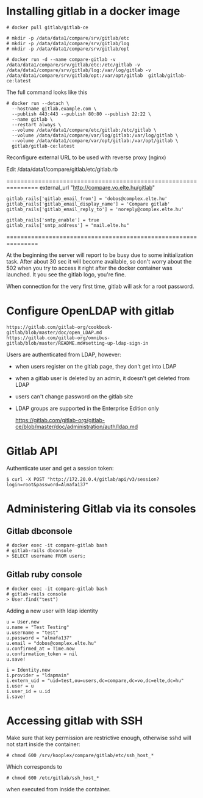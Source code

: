 # Installing gitlab in a docker image

    # docker pull gitlab/gitlab-ce

    # mkdir -p /data/data1/compare/srv/gitlab/etc
    # mkdir -p /data/data1/compare/srv/gitlab/log
    # mkdir -p /data/data1/compare/srv/gitlab/opt

    # docker run -d --name compare-gitlab -v /data/data1/compare/srv/gitlab/etc:/etc/gitlab -v /data/data1/compare/srv/gitlab/log:/var/log/gitlab -v /data/data1/compare/srv/gitlab/opt:/var/opt/gitlab  gitlab/gitlab-ce:latest

The full command looks like this

    # docker run --detach \
      --hostname gitlab.example.com \
      --publish 443:443 --publish 80:80 --publish 22:22 \
      --name gitlab \
      --restart always \
      --volume /data/data1/compare/etc/gitlab:/etc/gitlab \
      --volume /data/data1/compare/var/log/gitlab:/var/log/gitlab \
      --volume /data/data1/compare/var/opt/gitlab:/var/opt/gitlab \
      gitlab/gitlab-ce:latest
	  
Reconfigure external URL to be used with reverse proxy (nginx)

Edit /data/data1/compare/gitlab/etc/gitlab.rb

===============================================================
    external_url "http://compare.vo.elte.hu/gitlab"
    
    gitlab_rails['gitlab_email_from'] = 'dobos@complex.elte.hu'
    gitlab_rails['gitlab_email_display_name'] = 'Compare gitlab'
    gitlab_rails['gitlab_email_reply_to'] = 'noreply@complex.elte.hu'
    
    gitlab_rails['smtp_enable'] = true
    gitlab_rails['smtp_address'] = "mail.elte.hu"
===============================================================

At the beginning the server will report to be busy due to some initialization task. After about 30 sec it will become available, so don't worry about the 502 when you try to access it right after the docker container was launched. It you see the gitlab logo, you're fine.

When connection for the very first time, gitlab will ask for a root password.

# Configure OpenLDAP with gitlab

    https://gitlab.com/gitlab-org/cookbook-gitlab/blob/master/doc/open_LDAP.md
    https://gitlab.com/gitlab-org/omnibus-gitlab/blob/master/README.md#setting-up-ldap-sign-in

Users are authenticated from LDAP, however:

* when users register on the gitlab page, they don't get into LDAP
* when a gitlab user is deleted by an admin, it doesn't get deleted from LDAP
* users can't change password on the gitlab site
* LDAP groups are supported in the Enterprise Edition only

    https://gitlab.com/gitlab-org/gitlab-ce/blob/master/doc/administration/auth/ldap.md
	
# Gitlab API

Authenticate user and get a session token:

    $ curl -X POST "http://172.20.0.4/gitlab/api/v3/session?login=root&password=Almafa137"


# Administering Gitlab via its consoles

## Gitlab dbconsole

    # docker exec -it compare-gitlab bash
	# gitlab-rails dbconsole
	> SELECT username FROM users;

## Gitlab ruby console

    # docker exec -it compare-gitlab bash
	# gitlab-rails console
	> User.find("test")

Adding a new user with ldap identity

	u = User.new
	u.name = "Test Testing"
	u.username = "test"
	u.password = "almafa137"
	u.email = "dobos@complex.elte.hu"
	u.confirmed_at = Time.now
	u.confirmation_token = nil
	u.save!

	i = Identity.new
	i.provider = "ldapmain"
	i.extern_uid = "uid=test,ou=users,dc=compare,dc=vo,dc=elte,dc=hu"
	i.user = u
	i.user_id = u.id
	i.save!

# Accessing gitlab with SSH

Make sure that key permission are restrictive enough, otherwise sshd will not start inside the container:

    # chmod 600 /srv/kooplex/compare/gitlab/etc/ssh_host_*
    
Which corresponds to

    # chmod 600 /etc/gitlab/ssh_host_*
    
when executed from inside the container.
